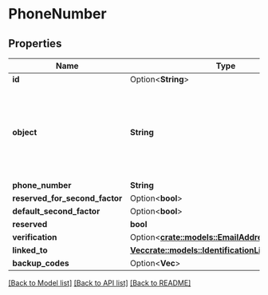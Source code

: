 # PhoneNumber

## Properties

Name | Type | Description | Notes
------------ | ------------- | ------------- | -------------
**id** | Option<**String**> |  | [optional]
**object** | **String** | String representing the object's type. Objects of the same type share the same value.  | 
**phone_number** | **String** |  | 
**reserved_for_second_factor** | Option<**bool**> |  | [optional]
**default_second_factor** | Option<**bool**> |  | [optional]
**reserved** | **bool** |  | 
**verification** | Option<[**crate::models::EmailAddressVerification**](EmailAddress_verification.md)> |  | 
**linked_to** | [**Vec<crate::models::IdentificationLink>**](IdentificationLink.md) |  | 
**backup_codes** | Option<**Vec<String>**> |  | [optional]

[[Back to Model list]](../README.md#documentation-for-models) [[Back to API list]](../README.md#documentation-for-api-endpoints) [[Back to README]](../README.md)


